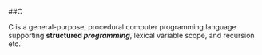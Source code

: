 ##C

C is a general-purpose, procedural computer programming language supporting **structured _programming_**, lexical variable scope, and recursion etc.